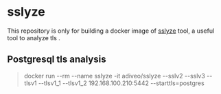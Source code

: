 # sslyze
This repository is only for building a docker image of [sslyze](https://github.com/nabla-c0d3/sslyze) tool, a useful tool to analyze tls . 


## Postgresql tls analysis 

> docker run --rm --name sslyze -it adiveo/sslyze --sslv2 --sslv3 --tlsv1 --tlsv1_1 --tlsv1_2 192.168.100.210:5442 --starttls=postgres
